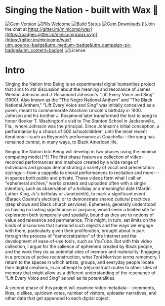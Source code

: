 # Singing the Nation - built with Wax 🐝
[![Gem Version](https://badge.fury.io/rb/wax_theme.svg)](https://badge.fury.io/rb/wax_tasks) [![PRs Welcome](https://img.shields.io/badge/PRs-welcome-brightgreen.svg?style=flat-square)](http://makeapullrequest.com) [![Build Status](https://travis-ci.org/mnyrop/wax.svg?branch=master)](https://travis-ci.org/minicomp/wax) [![Gem Downloads](https://img.shields.io/gem/dt/wax_theme.svg?color=046d0b)](https://badge.fury.io/rb/wax_theme) [![Join the chat at https://gitter.im/minicomp/wax](https://badges.gitter.im/minicomp/wax.svg)](https://gitter.im/minicomp/wax?utm_source=badge&utm_medium=badge&utm_campaign=pr-badge&utm_content=badge) ![License](https://img.shields.io/github/license/minicomp/wax_tasks.svg?color=c6a1e0)

# Intro

Singing the Nation Into Being is an experimental digital humanities project that aims to stir discussion about the meaning and resonance of James Weldon Johnson and J. Rosamond Johnson's "Lift Every Voice and Sing" (1900). Also known as the "The Negro National Anthem" and "The Black National Anthem," "Lift Every Voice and Sing" was initially conceived as a poem, meant to commemorate Abraham Lincoln's birthday in 1900. Johnson and his brother J. Rosamond later transformed the text to song to honor Booker T. Washington's visit to The Stanton School in Jacksonville, Fla., where Johnson was the principal. Since Johnson's initial conception, a performance by a chorus of 500 schoolchildren, until the most recent iterations---such as Beyoncé's performance at Coachella---the song has remained central, in many ways, to Black American life.

Singing the Nation Into Being will develop in two phases using the minimal computing model.[^1] The first phase features a collection of video-recorded performances and mashups created by a wide range of individuals and groups demonstrating a variety of vocal and presentation stylings---from a cappella to choral performances to recitation and more---in spaces both public and private. These videos form what I call an "ephemeral archive," works created and uploaded often with a single intention, such as observation of a holiday or a meaningful date (Martin Luther King, Jr.'s birthday or Juneteenth), to mark a significant event (Barack Obama's election), or to demonstrate shared cultural practices (step shows and Black church services). Ephemera, generally understood as having no lasting significance or purpose, would seem a limited site for exploration both temporally and spatially, bound as they are to notions of value and relevance and permanence. This might, in turn, set limits on the kinds of discourses that surround such objects and the ways we engage with them, particularly given their proliferation, brought about in part through the process of "democratization" of the Internet and the development of ease-of-use tools, such as YouTube. But with this video collection, I argue for the salience of ephemera created by Black people, and the work they do as potential sites of memory and materiality. Engaging in a process of active reconstruction, what Toni Morrison terms rememory, I return to the spaces in which artists, groups, and everyday people locate their digital creations, in an attempt to (re)construct routes to other sites of memory that might allow us a different understanding of the resonance of "Lift Every Voice and Sing" as well as its potentialities.

A second phase of this project will examine video metadata---comments, likes, dislikes, up/down votes, number of visitors, uploader narratives, and other data that get appended to each digital object.
